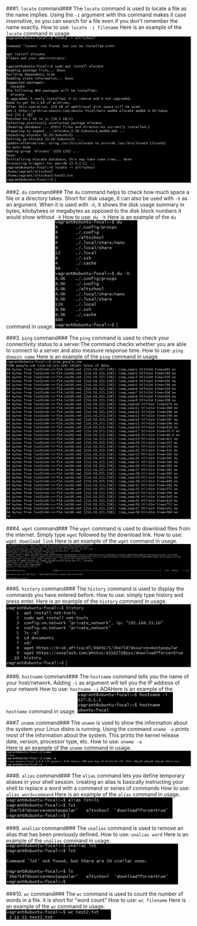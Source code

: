 ###1. `locate` command###
The `locate` command is used to locate a file as the name implies. Using the `-i` argument with this command makes it case insensitive, so you can search for a file even if you don't remember the name exactly.
How to use: `locate -i filename`
Here is an example of the `locate` command in usage. ![locate Command](locate-command.png)

###2. `du` command###
The `du` command helps to check how much space a file or a directory takes. Short for disk usage, it can also be used with `-h` as an argument. 
When it is used with `-h`, it shows the disk usage summary in bytes, kilobytwes or megabytes as opposed to the disk block numbers it would show without `-h`
How to use: `du -h`
Here is an example of the `du` command in usage. ![du command](du-command.png)

###3. `ping` command###
The `ping` command is used to check your connectivity status to a server.The command checks whether you are able to connect to a server and also measure response time.
How to use: `ping domain name`
Here is an example of the `ping` command in usage. ![ping Command](ping-command.png)

###4. `wget` command###
The `wget` command is used to download files from the internet. Simply type `wget` followed by the download link.
How to use: `wget download link`
Here is an example of the `wget` command in usage. ![wget command](wget-command.png)

###5. `history` command###
The `history` command is used to display the commands you have entered before.
How to use: simply type history and press enter.
Here is an example of the `history` command in usage. ![history command](history-command.png)

###6. `hostname` command###
The `hostname` command tells you the name of your host/network. Adding `-i` as argument will tell you the IP address of your network
How to use: `hostname -i`
AOAHere is an example of the `hostname` command in usage. ![hostname command](hostname-command.png)

###7. `uname` command###
The `uname` is used to show the information about the system your Linux distro is running. Using the command `uname -a` prints most of the information about the system. This prints the kernel release date, version, processor type, etc.
How to use: `uname -a`  
Here is an example of the `uname` command in usage. ![uname command](uname-command.png)

###8. `alias` command###
The `alias` command lets you define temporary aliases in your shell session. creating an alias is basically instructing your shell to replace a word with a command or series of commands
How to use: `alias word=command`
Here is an example of the `alias` command in usage. ![alias command](alias-command.png)

###9. `unalias` command###
The `unalias` command is used to remove an alias that has been previously defined.
How to use: `unalias word`
Here is an example of the `unalias` command in usage. ![unalias command](unalias-command.png)

###10. `wc` command###
The `wc` command is used to count the number of words in a file. it is short for "word count"
How to use: `wc filename`
Here is an example of the `wc` command in usage. ![wc command](wc-command.png)
